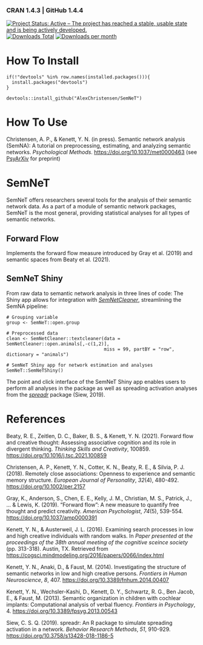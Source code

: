 ### CRAN 1.4.3 | GitHub 1.4.4

[![Project Status: Active – The project has reached a stable, usable state and is being actively developed.](https://www.repostatus.org/badges/latest/active.svg)](https://www.repostatus.org/#active)[![Downloads Total](https://cranlogs.r-pkg.org/badges/grand-total/SemNeT?color=brightgreen)](https://cran.r-project.org/package=SemNeT) [![Downloads per month](http://cranlogs.r-pkg.org/badges/SemNeT?color=brightgreen)](https://cran.r-project.org/package=SemNeT) 

# How To Install
```
if(!"devtools" %in% row.names(installed.packages())){
  install.packages("devtools")
}

devtools::install_github("AlexChristensen/SemNeT")
```

# How To Use
Christensen, A. P., & Kenett, Y. N. (in press). Semantic network analysis (SemNA): A tutorial on preprocessing, estimating, and analyzing semantic networks. *Psychological Methods*. https://doi.org/10.1037/met0000463 (see [PsyArXiv](https://psyarxiv.com/eht87/) for preprint)

# SemNeT
SemNeT offers researchers several tools for the analysis of their semantic network data. As a part of a module of semantic network packages, SemNeT is the most general, providing statistical analyses for all types of semantic networks.

## Forward Flow
Implements the forward flow measure introduced by Gray et al. (2019) and semantic spaces from Beaty et al. (2021).

## SemNeT Shiny
From raw data to semantic network analysis in three lines of code: The Shiny app allows for integration with [*SemNetCleaner*](https://github.com/AlexChristensen/SemNetCleaner), streamlining the SemNA pipeline:
```
# Grouping variable
group <- SemNeT::open.group

# Preprocessed data
clean <- SemNetCleaner::textcleaner(data = SemNetCleaner::open.animals[,-c(1,2)],
                                    miss = 99, partBY = "row", dictionary = "animals")

# SemNeT Shiny app for network estimation and analyses
SemNeT::SemNeTShiny()
```

The point and click interface of the SemNeT Shiny app enables users to perform all analyses in the package as well as spreading activation analyses from the [*spreadr*](https://github.com/csqsiew/spreadr) package (Siew, 2019).

# References
Beaty, R. E., Zeitlen, D. C., Baker, B. S., & Kenett, Y. N. (2021).
Forward flow and creative thought: Assessing associative cognition and its role in divergent thinking.
*Thinking Skills and Creativity*, 100859. https://doi.org/10.1016/j.tsc.2021.100859

Christensen, A. P., Kenett, Y. N., Cotter, K. N., Beaty, R. E., & Silvia, P. J. (2018).
Remotely close associations: Openness to experience and semantic memory structure.
*European Journal of Personality*, *32*(4), 480-492. https://doi.org/10.1002/per.2157

Gray, K., Anderson, S., Chen, E. E., Kelly, J. M., Christian, M. S., Patrick, J., ... & Lewis, K. (2019).
“Forward flow”: A new measure to quantify free thought and predict creativity.
*American Psychologist*, *74*(5), 539-554. https://doi.org/10.1037/amp0000391

Kenett, Y. N., & Austerweil, J. L. (2016). Examining search processes in low and high creative individuals with random walks.
In *Paper presented at the proceedings of the 38th annual meeting of the cognitive sceince society* (pp. 313-318). Austin, TX. Retrieved from https://cogsci.mindmodeling.org/2016/papers/0066/index.html

Kenett, Y. N., Anaki, D., & Faust, M. (2014). Investigating the structure of semantic networks in low and high creative persons.
*Frontiers in Human Neuroscience*, *8*, 407. https://doi.org/10.3389/fnhum.2014.00407

Kenett, Y. N., Wechsler-Kashi, D., Kenett, D. Y., Schwartz, R. G., Ben Jacob, E., & Faust, M. (2013).
Semantic organization in children with cochlear implants: Computational analysis of verbal fluency.
*Frontiers in Psychology*, 4. https://doi.org/10.3389/fpsyg.2013.00543

Siew, C. S. Q. (2019).
spreadr: An R package to simulate spreading activation in a network.
*Behavior Research Methods*, *51*, 910-929. https://doi.org/10.3758/s13428-018-1186-5
